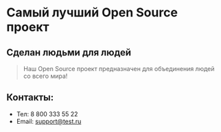 # Самый лучший Open Source проект

## Сделан людьми для людей

> Наш Open Source проект предназначен для объединения людей со всего мира!

## Контакты:
- Тел: 8 800 333 55 22
- Email: support@test.ru
